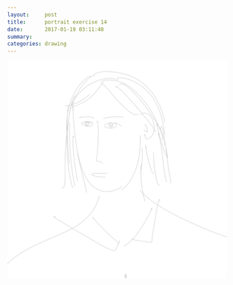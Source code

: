 ```yaml
---
layout:     post
title:      portrait exercise 14
date:       2017-01-19 03:11:48
summary:    
categories: drawing
---
```

![portrait exercise 14](/images/diary/portrait-exercise-14.png "zzz")

